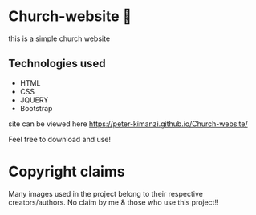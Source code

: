 # Church-website 🌟

this is a simple church website 

## Technologies used
 
 * HTML
 * CSS
 * JQUERY
 * Bootstrap

site can be viewed here https://peter-kimanzi.github.io/Church-website/



Feel free to download and use!

# Copyright claims
Many images used in the project belong to their respective creators/authors. No claim by me & those who use this project!!


